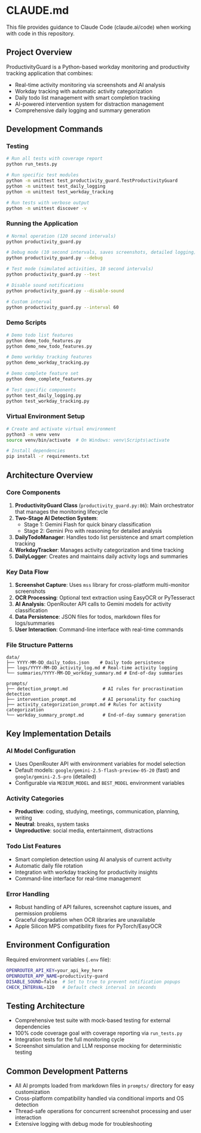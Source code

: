 # CLAUDE.md

This file provides guidance to Claude Code (claude.ai/code) when working with code in this repository.

## Project Overview

ProductivityGuard is a Python-based workday monitoring and productivity tracking application that combines:
- Real-time activity monitoring via screenshots and AI analysis
- Workday tracking with automatic activity categorization
- Daily todo list management with smart completion tracking
- AI-powered intervention system for distraction management
- Comprehensive daily logging and summary generation

## Development Commands

### Testing
```bash
# Run all tests with coverage report
python run_tests.py

# Run specific test modules
python -m unittest test_productivity_guard.TestProductivityGuard
python -m unittest test_daily_logging
python -m unittest test_workday_tracking

# Run tests with verbose output
python -m unittest discover -v
```

### Running the Application
```bash
# Normal operation (120 second intervals)
python productivity_guard.py

# Debug mode (10 second intervals, saves screenshots, detailed logging)
python productivity_guard.py --debug

# Test mode (simulated activities, 10 second intervals)
python productivity_guard.py --test

# Disable sound notifications
python productivity_guard.py --disable-sound

# Custom interval
python productivity_guard.py --interval 60
```

### Demo Scripts
```bash
# Demo todo list features
python demo_todo_features.py
python demo_new_todo_features.py

# Demo workday tracking features
python demo_workday_tracking.py

# Demo complete feature set
python demo_complete_features.py

# Test specific components
python test_daily_logging.py
python test_workday_tracking.py
```

### Virtual Environment Setup
```bash
# Create and activate virtual environment
python3 -m venv venv
source venv/bin/activate  # On Windows: venv\Scripts\activate

# Install dependencies
pip install -r requirements.txt
```

## Architecture Overview

### Core Components

1. **ProductivityGuard Class** (`productivity_guard.py:86`): Main orchestrator that manages the monitoring lifecycle
2. **Two-Stage AI Detection System**:
   - Stage 1: Gemini Flash for quick binary classification
   - Stage 2: Gemini Pro with reasoning for detailed analysis
3. **DailyTodoManager**: Handles todo list persistence and smart completion tracking
4. **WorkdayTracker**: Manages activity categorization and time tracking
5. **DailyLogger**: Creates and maintains daily activity logs and summaries

### Key Data Flow

1. **Screenshot Capture**: Uses `mss` library for cross-platform multi-monitor screenshots
2. **OCR Processing**: Optional text extraction using EasyOCR or PyTesseract
3. **AI Analysis**: OpenRouter API calls to Gemini models for activity classification
4. **Data Persistence**: JSON files for todos, markdown files for logs/summaries
5. **User Interaction**: Command-line interface with real-time commands

### File Structure Patterns

```
data/
├── YYYY-MM-DD_daily_todos.json    # Daily todo persistence
├── logs/YYYY-MM-DD_activity_log.md # Real-time activity logging
└── summaries/YYYY-MM-DD_workday_summary.md # End-of-day summaries

prompts/
├── detection_prompt.md             # AI rules for procrastination detection
├── intervention_prompt.md          # AI personality for coaching
├── activity_categorization_prompt.md # Rules for activity categorization
└── workday_summary_prompt.md       # End-of-day summary generation
```

## Key Implementation Details

### AI Model Configuration
- Uses OpenRouter API with environment variables for model selection
- Default models: `google/gemini-2.5-flash-preview-05-20` (fast) and `google/gemini-2.5-pro` (detailed)
- Configurable via `MEDIUM_MODEL` and `BEST_MODEL` environment variables

### Activity Categories
- **Productive**: coding, studying, meetings, communication, planning, writing
- **Neutral**: breaks, system tasks
- **Unproductive**: social media, entertainment, distractions

### Todo List Features
- Smart completion detection using AI analysis of current activity
- Automatic daily file rotation
- Integration with workday tracking for productivity insights
- Command-line interface for real-time management

### Error Handling
- Robust handling of API failures, screenshot capture issues, and permission problems
- Graceful degradation when OCR libraries are unavailable
- Apple Silicon MPS compatibility fixes for PyTorch/EasyOCR

## Environment Configuration

Required environment variables (`.env` file):
```bash
OPENROUTER_API_KEY=your_api_key_here
OPENROUTER_APP_NAME=productivity-guard
DISABLE_SOUND=false  # Set to true to prevent notification popups
CHECK_INTERVAL=120   # Default check interval in seconds
```

## Testing Architecture

- Comprehensive test suite with mock-based testing for external dependencies
- 100% code coverage goal with coverage reporting via `run_tests.py`
- Integration tests for the full monitoring cycle
- Screenshot simulation and LLM response mocking for deterministic testing

## Common Development Patterns

- All AI prompts loaded from markdown files in `prompts/` directory for easy customization
- Cross-platform compatibility handled via conditional imports and OS detection
- Thread-safe operations for concurrent screenshot processing and user interaction
- Extensive logging with debug mode for troubleshooting